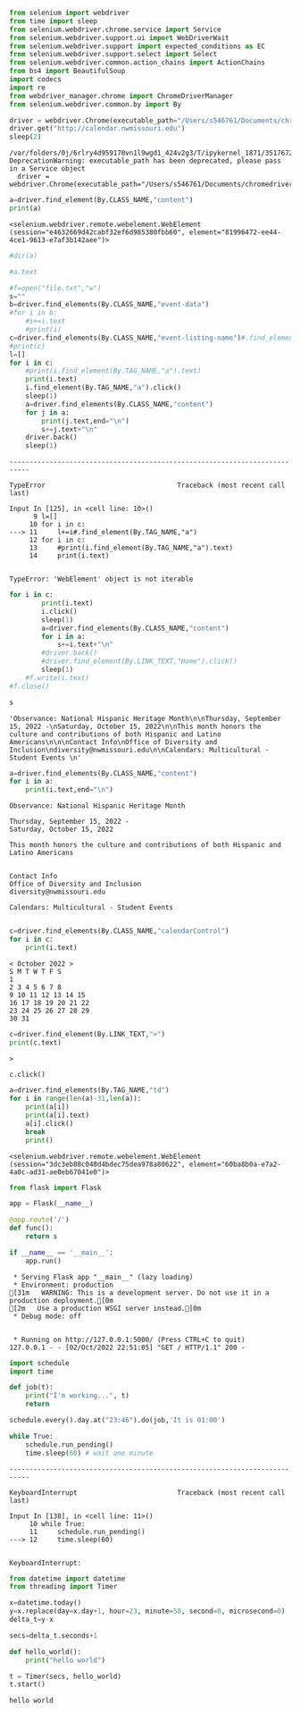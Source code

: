 ```python
from selenium import webdriver
from time import sleep
from selenium.webdriver.chrome.service import Service
from selenium.webdriver.support.ui import WebDriverWait
from selenium.webdriver.support import expected_conditions as EC
from selenium.webdriver.support.select import Select
from selenium.webdriver.common.action_chains import ActionChains
from bs4 import BeautifulSoup
import codecs
import re
from webdriver_manager.chrome import ChromeDriverManager
from selenium.webdriver.common.by import By
```


```python
driver = webdriver.Chrome(executable_path="/Users/s546761/Documents/chromedriver")
driver.get("http://calendar.nwmissouri.edu")
sleep(2)
```

    /var/folders/0j/6rlry4d959170vn1l9wgd1_424v2g3/T/ipykernel_1871/3517672487.py:1: DeprecationWarning: executable_path has been deprecated, please pass in a Service object
      driver = webdriver.Chrome(executable_path="/Users/s546761/Documents/chromedriver")



```python
a=driver.find_element(By.CLASS_NAME,"content")
print(a)
```

    <selenium.webdriver.remote.webelement.WebElement (session="e4632669d42cabf32ef6d985380fbb60", element="81996472-ee44-4ce1-9613-e7af3b142aee")>



```python
#dir(a)
```


```python
#a.text
```


```python
#f=open("file.txt","w")
s=""
b=driver.find_elements(By.CLASS_NAME,"event-data")
#for i in b:
    #s+=i.text
    #print(i)
c=driver.find_elements(By.CLASS_NAME,"event-listing-name")#.find_elements(By.TAG_NAME,"a")
#print(c)
l=[]
for i in c:
    #print(i.find_element(By.TAG_NAME,"a").text)
    print(i.text)
    i.find_element(By.TAG_NAME,"a").click() 
    sleep(1)
    a=driver.find_elements(By.CLASS_NAME,"content")
    for j in a:
        print(j.text,end="\n")
        s+=j.text+"\n"
    driver.back()
    sleep(1)
```


    ---------------------------------------------------------------------------

    TypeError                                 Traceback (most recent call last)

    Input In [125], in <cell line: 10>()
          9 l=[]
         10 for i in c:
    ---> 11     l+=i#.find_element(By.TAG_NAME,"a")
         12 for i in c:
         13     #print(i.find_element(By.TAG_NAME,"a").text)
         14     print(i.text)


    TypeError: 'WebElement' object is not iterable



```python
for i in c:
        print(i.text)
        i.click() 
        sleep(1)
        a=driver.find_elements(By.CLASS_NAME,"content")
        for i in a:
            s+=i.text+"\n"
        #driver.back()
        #driver.find_element(By.LINK_TEXT,"Home").click()
        sleep(1)
    #f.write(i.text)
#f.close()
```


```python
s
```




    'Observance: National Hispanic Heritage Month\n\nThursday, September 15, 2022 -\nSaturday, October 15, 2022\n\nThis month honors the culture and contributions of both Hispanic and Latino Americans\n\n\nContact Info\nOffice of Diversity and Inclusion\ndiversity@nwmissouri.edu\n\nCalendars: Multicultural - Student Events \n'




```python
a=driver.find_elements(By.CLASS_NAME,"content")
for i in a:
    print(i.text,end="\n")
```

    Observance: National Hispanic Heritage Month
    
    Thursday, September 15, 2022 -
    Saturday, October 15, 2022
    
    This month honors the culture and contributions of both Hispanic and Latino Americans
    
    
    Contact Info
    Office of Diversity and Inclusion
    diversity@nwmissouri.edu
    
    Calendars: Multicultural - Student Events 



```python

```


```python
c=driver.find_elements(By.CLASS_NAME,"calendarControl")
for i in c:
    print(i.text)
```

    < October 2022 >
    S M T W T F S
    1
    2 3 4 5 6 7 8
    9 10 11 12 13 14 15
    16 17 18 19 20 21 22
    23 24 25 26 27 28 29
    30 31



```python
c=driver.find_element(By.LINK_TEXT,">")
print(c.text)
```

    >



```python
c.click()
```


```python
a=driver.find_elements(By.TAG_NAME,"td")
for i in range(len(a)-31,len(a)):
    print(a[i])
    print(a[i].text)
    a[i].click()
    break
    print()

```

    <selenium.webdriver.remote.webelement.WebElement (session="3dc3eb88c048d4bdec75dea978a80622", element="60ba8b0a-e7a2-4a0c-ad31-ae0eb67041e0")>
    



```python
from flask import Flask

app = Flask(__name__)

@app.route('/')
def func():
    return s

if __name__ == '__main__':
    app.run()
```

     * Serving Flask app "__main__" (lazy loading)
     * Environment: production
    [31m   WARNING: This is a development server. Do not use it in a production deployment.[0m
    [2m   Use a production WSGI server instead.[0m
     * Debug mode: off


     * Running on http://127.0.0.1:5000/ (Press CTRL+C to quit)
    127.0.0.1 - - [02/Oct/2022 22:51:05] "GET / HTTP/1.1" 200 -



```python
import schedule
import time

def job(t):
    print("I'm working...", t)
    return

schedule.every().day.at("23:46").do(job,'It is 01:00')

while True:
    schedule.run_pending()
    time.sleep(60) # wait one minute
```


    ---------------------------------------------------------------------------

    KeyboardInterrupt                         Traceback (most recent call last)

    Input In [138], in <cell line: 11>()
         10 while True:
         11     schedule.run_pending()
    ---> 12     time.sleep(60)


    KeyboardInterrupt: 



```python
from datetime import datetime
from threading import Timer

x=datetime.today()
y=x.replace(day=x.day+1, hour=23, minute=50, second=0, microsecond=0)
delta_t=y-x

secs=delta_t.seconds+1

def hello_world():
    print("hello world")

t = Timer(secs, hello_world)
t.start()
```

    hello world



```python

```


```python

```


```python

```


```python

```


```python

```
